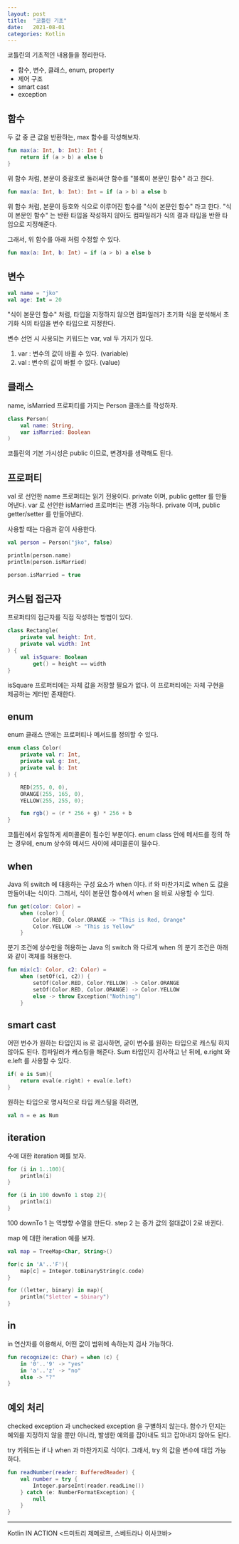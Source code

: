 ```yaml
---
layout: post 
title:  "코틀린 기초"
date:   2021-08-01 
categories: Kotlin
---
```


코틀린의 기초적인 내용들을 정리한다.

- 함수, 변수, 클래스, enum, property
- 제어 구조
- smart cast
- exception

## 함수

두 값 중 큰 값을 반환하는, max 함수를 작성해보자.

```kotlin
fun max(a: Int, b: Int): Int {
    return if (a > b) a else b
}
```

위 함수 처럼, 본문이 중괄호로 둘러싸안 함수를 "블록이 본문인 함수" 라고 한다.

```kotlin
fun max(a: Int, b: Int): Int = if (a > b) a else b
```

위 함수 처럼, 본문이 등호와 식으로 이루어진 함수를 "식이 본문인 함수" 라고 한다.
"식이 본문인 함수" 는 반환 타입을 작성하지 않아도 컴파일러가 식의 결과 타입을 반환 타입으로 지정해준다. 

그래서, 위 함수를 아래 처럼 수정할 수 있다.

```kotlin
fun max(a: Int, b: Int) = if (a > b) a else b
```

## 변수

```kotlin
val name = "jko"
val age: Int = 20
```

"식이 본문인 함수" 처럼, 타입을 지정하지 않으면 컴파일러가 초기화 식을 분석해서 초기화 식의 타입을 변수 타입으로 지정한다. 

변수 선언 시 사용되는 키워드는 var, val 두 가지가 있다.

1. var : 변수의 값이 바뀔 수 있다. (variable)
2. val : 변수의 값이 바뀔 수 없다. (value)

## 클래스

name, isMarried 프로퍼티를 가지는 Person 클래스를 작성하자.

```kotlin
class Person(
    val name: String,
    var isMarried: Boolean
)
```

코틀린의 기본 가시성은 public 이므로, 변경자를 생략해도 된다.

## 프로퍼티

val 로 선언한 name 프로퍼티는 읽기 전용이다. private 이며, public getter 를 만들어낸다. 
var 로 선언한 isMarried 프로퍼티는 변경 가능하다. private 이며, public getter/setter 를 만들어낸다.

사용할 때는 다음과 같이 사용한다.

```kotlin
val person = Person("jko", false)

println(person.name)
println(person.isMarried)

person.isMarried = true
```

## 커스텀 접근자

프로퍼티의 접근자를 직접 작성하는 방법이 있다.

```kotlin
class Rectangle(
    private val height: Int,
    private val width: Int
) {
    val isSquare: Boolean
        get() = height == width
}
```

isSquare 프로퍼티에는 자체 값을 저장할 필요가 없다. 
이 프로퍼티에는 자체 구현을 제공하는 게터만 존재한다.

## enum

enum 클래스 안에는 프로퍼티나 메서드를 정의할 수 있다.

```kotlin
enum class Color(
    private val r: Int,
    private val g: Int,
    private val b: Int
) {

    RED(255, 0, 0),
    ORANGE(255, 165, 0),
    YELLOW(255, 255, 0);

    fun rgb() = (r * 256 + g) * 256 + b
}
```

코틀린에서 유일하게 세미콜론이 필수인 부분이다. 
enum class 안에 메서드를 정의 하는 경우에, enum 상수와 메서드 사이에 세미콜론이 필수다.

## when

Java 의 switch 에 대응하는 구성 요소가 when 이다. 
if 와 마찬가지로 when 도 값을 만들어내는 식이다. 
그래서, 식이 본문인 함수에서 when 을 바로 사용할 수 있다.

```kotlin
fun get(color: Color) =
    when (color) {
        Color.RED, Color.ORANGE -> "This is Red, Orange"
        Color.YELLOW -> "This is Yellow"
    }
```

분기 조건에 상수만을 허용하는 Java 의 switch 와 다르게 when 의 분기 조건은 아래와 같이 객체를 허용한다.

```kotlin
fun mix(c1: Color, c2: Color) =
    when (setOf(c1, c2)) {
        setOf(Color.RED, Color.YELLOW) -> Color.ORANGE
        setOf(Color.RED, Color.ORANGE) -> Color.YELLOW
        else -> throw Exception("Nothing")
    }
```

## smart cast

어떤 번수가 원하는 타입인지 is 로 검사하면, 굳이 변수를 원하는 타입으로 캐스팅 하지 않아도 된다.
컴파일러가 캐스팅을 해준다.
Sum 타입인지 검사하고 난 뒤에, e.right 와 e.left 를 사용할 수 있다.

```kotlin
if( e is Sum){
    return eval(e.right) + eval(e.left)
}
```

원하는 타입으로 명시적으로 타입 캐스팅을 하려면,

```kotlin
val n = e as Num
```

## iteration

수에 대한 iteration 예를 보자.

```kotlin
for (i in 1..100){
    println(i)
}

for (i in 100 downTo 1 step 2){
    println(i)
}
```

100 downTo 1 는 역방향 수열을 만든다. 
step 2 는 증가 값의 절대값이 2로 바뀐다.

map 에 대한 iteration 예를 보자.

```kotlin
val map = TreeMap<Char, String>()

for(c in 'A'..'F'){
    map[c] = Integer.toBinaryString(c.code)
}

for ((letter, binary) in map){
    println("$letter = $binary")
}
```

## in

in 연산자를 이용해서, 어떤 값이 범위에 속하는지 검사 가능하다.

```kotlin
fun recognize(c: Char) = when (c) {
    in '0'..'9' -> "yes"
    in 'a'..'z' -> "no"
    else -> "?"
}
```

## 예외 처리

checked exception 과 unchecked exception 을 구별하지 않는다.
함수가 던지는 예외를 지정하지 않을 뿐만 아니라, 발생한 예외를 잡아내도 되고 잡아내지 않아도 된다.

try 키워드는 if 나 when 과 마찬가지로 식이다. 그래서, try 의 값을 변수에 대입 가능하다.

```kotlin
fun readNumber(reader: BufferedReader) {
    val number = try {
        Integer.parseInt(reader.readLine())
    } catch (e: NumberFormatException) {
        null
    }
}
```

---
Kotlin IN ACTION <드미트리 제메로프, 스베트라나 이사코바>
